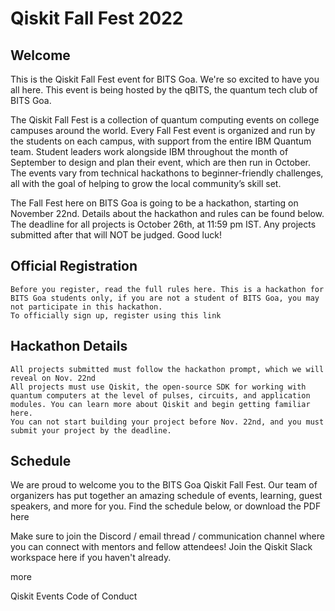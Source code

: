 # Qiskit Fall Fest 2022
<!-- This is a template that you can use to host your own event -->
## Welcome

This is the Qiskit Fall Fest event for BITS Goa. We're so excited to have you all here. This event is being hosted by the qBITS, the quantum tech club of BITS Goa.

The Qiskit Fall Fest is a collection of quantum computing events on college campuses around the world. Every Fall Fest event is organized and run by the students on each campus, with support from the entire IBM Quantum team. Student leaders work alongside IBM throughout the month of September to design and plan their event, which are then run in October. The events vary from technical hackathons to beginner-friendly challenges, all with the goal of helping to grow the local community’s skill set.

The Fall Fest here on BITS Goa is going to be a hackathon, starting on November 22nd. Details about the hackathon and rules can be found below. The deadline for all projects is October 26th, at 11:59 pm IST. Any projects submitted after that will NOT be judged. Good luck!
## Official Registration

    Before you register, read the full rules here. This is a hackathon for BITS Goa students only, if you are not a student of BITS Goa, you may not participate in this hackathon.
    To officially sign up, register using this link

## Hackathon Details

    All projects submitted must follow the hackathon prompt, which we will reveal on Nov. 22nd
    All projects must use Qiskit, the open-source SDK for working with quantum computers at the level of pulses, circuits, and application modules. You can learn more about Qiskit and begin getting familiar here.
    You can not start building your project before Nov. 22nd, and you must submit your project by the deadline.

## Schedule

We are proud to welcome you to the BITS Goa Qiskit Fall Fest. Our team of organizers has put together an amazing schedule of events, learning, guest speakers, and more for you. Find the schedule below, or download the PDF here

Make sure to join the Discord / email thread / communication channel where you can connect with mentors and fellow attendees! Join the Qiskit Slack workspace here if you haven't already.

more



Qiskit Events Code of Conduct
